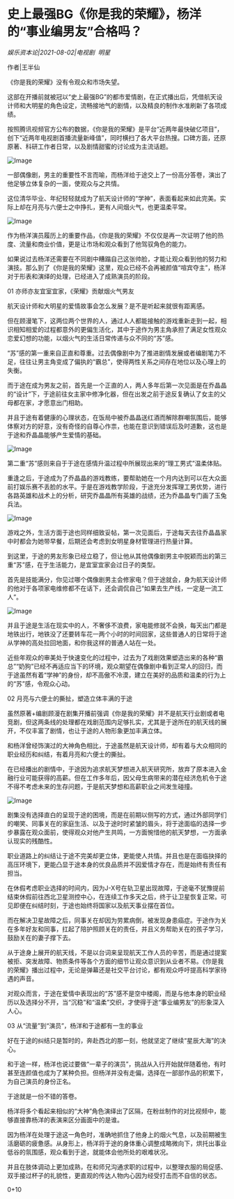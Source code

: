 # 史上最强BG《你是我的荣耀》，杨洋的“事业编男友”合格吗？

*娱乐资本论|2021-08-02|电视剧 
                                                明星*

作者|王半仙

《你是我的荣耀》没有令观众和市场失望。

这部在开播前就被冠以“史上最强BG”的都市爱情剧，在正式播出后，凭借航天设计师和大明星的角色设定，流畅接地气的剧情，以及精良的制作水准刷新了各项成绩。

按照腾讯视频官方公布的数据，《你是我的荣耀》是平台“近两年最快破亿项目”，创下“近两年电视剧首播流量新峰值”，同时横扫了各大平台热搜。口碑方面，还原原著、科研工作者日常，以及剧情甜蜜的讨论成为主流话题。

![Image](https://mmbiz.qpic.cn/mmbiz_png/jNZszpkibXxicd68Hways3ib6WNsq8mtf9ZHk9QNDEiblOZYtpI1WWcgumPfv2zGaThicnowSzj20FCDNoKRn6E1clA/640?wx_fmt=png&tp=webp&wxfrom=5&wx_lazy=1&wx_co=1)

一部偶像剧，男主的重要性不言而喻，而杨洋给于途交上了一份高分答卷，演出了他足够立体复杂的一面，使观众与之共情。

这位清华毕业、年纪轻轻就成为了航天设计师的“学神”，表面看起来如此完美。实际上却在月亮与六便士之中挣扎，更有人间烟火气，也更温柔平常。

![Image](https://mmbiz.qpic.cn/mmbiz_png/jNZszpkibXxicd68Hways3ib6WNsq8mtf9ZcmovpkSmvD913qSdOg5bYcicibnrEwibF8icicwf8SFXmIA45ibaibZgvSUXw/640?wx_fmt=png&tp=webp&wxfrom=5&wx_lazy=1&wx_co=1)

作为杨洋演员履历上的重要作品，《你是我的荣耀》不仅仅是再一次证明了他的热度、流量和商业价值，更是让市场和观众看到了他驾驭角色的能力。

如果说过去杨洋还需要在不同剧中糟蹋自己这张帅脸，才能让观众看到他的努力和演技。那么到了《你是我的荣耀》这里，观众已经不会再被颜值“喧宾夺主”，杨洋对于形表和演绎的处理，已经进入了成熟演员的阶段。

01 亦师亦友宜室宜家，《荣耀》贡献烟火气男友

航天设计师和大明星的爱情故事会怎么发展？是不是听起来就很有距离感。

但在顾漫笔下，这两位两个世界的人，通过人人都能接触的游戏重新走到一起，相识相知相爱的过程都意外的更偏生活化，其中于途作为男主角承担了满足女性观众恋爱幻想的功能，以烟火气的生活日常传递与众不同的“苏”感。

“苏”感的第一重来自正直和尊重。过去偶像剧中为了推进剧情发展或者编剧笔力不足，往往让男主角变成了偏执的“霸总”，使得两性关系之间存在地位以及心理上的失衡。

而于途在成为男友之前，首先是一个正直的人，两人多年后第一次见面是在乔晶晶的“设计”下，于途前往女主家中修净化器，但在出发之前于途反复确认了女主的父母都在家，才愿意出门相助。

并且于途有着健康的心理状态，在饭局中被乔晶晶送红酒而解除群嘲氛围后，能够体察对方的好意，没有奇怪的自尊心作祟，也能在意识到错误后及时道歉，这也是于途和乔晶晶能够产生爱情的基础。

![Image](https://mmbiz.qpic.cn/mmbiz_png/jNZszpkibXxicd68Hways3ib6WNsq8mtf9Zp1aZrI1WCoHZTLPrTbMWPa9ibiaNMb0njGNiaiaTmRS3Xtm7CH7ekw4o7A/640?wx_fmt=png&tp=webp&wxfrom=5&wx_lazy=1&wx_co=1)

第二重“苏”感则来自于于途在感情升温过程中所展现出来的“理工男式”温柔体贴。

重逢之后，于途成为了乔晶晶的游戏教练，要帮助她在一个月内达到可以在大众面前打娱乐赛不丢脸的水平。于是在游戏教学阶段，于途充分发挥理工男优势，进行各路英雄和战术上的分析，研究乔晶晶所有英雄的战绩，还为乔晶晶专门画了玉兔兵法。

![Image](https://mmbiz.qpic.cn/mmbiz_png/jNZszpkibXxicd68Hways3ib6WNsq8mtf9ZJ3jUeo5ibRaNUzS5JZsry0dlmBmicibsicrru51ibSnOtbhR7NNtlfNYkLg/640?wx_fmt=png&tp=webp&wxfrom=5&wx_lazy=1&wx_co=1)

游戏之外，生活方面于途也同样细致妥帖，第一次见面后，于途每天去往乔晶晶家中时都会为她带早餐，后期还会考虑到女明星身材管理进行热量计算。

到这里，于途的男友形象已经立稳了，但让他从其他偶像剧男主中脱颖而出的第三重“苏”感，在于生活能力，是宜室宜家会过日子的类型。

首先是技能满分，你见过哪个偶像剧男主会修家电？但于途就会，身为航天设计师的他对于各项家电维修都不在话下，还会调侃自己“如果去生产线，一定是一流工人”。

![Image](https://mmbiz.qpic.cn/mmbiz_png/jNZszpkibXxicd68Hways3ib6WNsq8mtf9ZUQ4V4AudurXeaZ6icZgwibyGJn9nKc1eoR4YDOG25qoYz3zR7PLB8vkw/640?wx_fmt=png&tp=webp&wxfrom=5&wx_lazy=1&wx_co=1)

并且于途是生活在现实中的人，不奢侈不浪费，家电能修就不会换，每天出门都是地铁出行，地铁没了还要转车花一两个小时的时间回家，这些普通人的日常将于途从学神的高处拉回地面，和你我这样的普通人站在一处。

近些年观众的审美处于快速变化的过程中，过去为了戏剧效果塑造出来的各种“霸总”“奶狗”已经不再适应当下的环境，观众期望在偶像剧中看到正常人的回归，而于途虽然有着“学神”的身份，却不高傲不冷漠，建立在美好的品质和温柔的行为上的“苏”感，令观众心动。

02 月亮与六便士的撕扯，塑造立体丰满的于途

虽然原著+编剧顾漫在剧集开播前强调《你是我的荣耀》并不是航天行业剧或者电竞剧，但这两条线的处理都在戏剧范围内足够扎实，尤其是于途所在的航天线的展开，不仅丰富了剧情，也让于途的人物形象更加丰满立体。

和杨洋曾经饰演过的大神角色相比，于途虽然是航天设计师，却有着与大众相同的职业经历和纠结，有着月亮和六便士的撕扯。

在已经播出的剧情中，于途因为追求航天梦想进入航天研究所，放弃了原本进入金融行业可能获得的高薪。但在工作多年后，因父母生病带来的潜在经济危机令于途不得不考虑未来的生存问题，于是航天梦想和高薪职业之间发生碰撞。

![Image](https://mmbiz.qpic.cn/mmbiz_gif/jNZszpkibXxicd68Hways3ib6WNsq8mtf9ZmMvUmcyWPiaXkNAnicBahfYicdFI00Dwmb41xzH25VJfOQQG3gTR6SJcQ/640?wx_fmt=gif&tp=webp&wxfrom=5&wx_lazy=1)

剧集没有选择直白的呈现于途的困境，而是在前期以侧写的方式，通过外部同学们的嘲笑、同事关在的家庭生活、以及于途时时紧皱的眉头，将于途面临的选择一步步暴露在观众面前，使得观众对他产生共鸣，一方面惋惜他的航天梦想，一方面承认现实的残酷性。

职业道路上的纠结让于途不完美却更立体，更能使人共情。并且也是在面临抉择的高压环境下，更能凸显于途本身的优良品质并不因爱情才存在，而是始终有责任有担当。

在休假考虑职业选择的时间内，因为J-X号在轨卫星出现故障，于途毫不犹豫提前结束休假前往西北卫星测控中心，在连续工作多天之后，终于让卫星恢复正常。可见即便在纠结时刻，于途也始终将国家以及航天事业摆在首位。

而在解决卫星故障之后，同事关在却因为劳累病倒，被发现身患癌症。于途作为关在多年好友和同事，扛起了陪护照顾关在的责任，并且义务帮助关在的孩子学习，鼓励关在的妻子撑下去。

从于途身上展开的航天线，不是以台词来呈现航天工作人员的辛苦，而是通过提案被拒、突发故障、物质条件等各个方面的细节让观众意识到从业者不易。《你是我的荣耀》播出过程中，无论是弹幕还是社交平台讨论，都有观众呼吁提高科学家待遇的声音。

对观众而言，于途在爱情中表现出的“苏”感不是空中楼阁，而是与他本身的职业经历以及选择分不开，当“沉稳”和“温柔”交织，才使得于途“事业编男友”的形象深入人心。

03 从“流量”到“演员”，杨洋和于途都有一生的事业

好在于途的纠结只是暂时的，奔赴西北的那一刻，他就坚定了继续“星辰大海”的决心。

和于途一样，杨洋也说过要做“一辈子的演员”，挑战从入行开始就伴随着他，有时甚至连颜值也成为了某种负担。但杨洋并没有走偏，选择在一部部作品的积累下，为自己演员的身份正名。

于途就是一份不错的答卷。

杨洋将多个看起来相似的“大神”角色演绎出了区隔，在粉丝制作的对比视频中，能够直接靠杨洋的表演来区分画面中的是谁。

因为杨洋在处理于途这一角色时，准确地抓住了他身上的烟火气息，以及前期被生活磨砺的疲惫感。从身形上，杨洋将于途的身体重心调整成略微向下，烘托出事业低谷的氛围感，观众看到于途，就能体会他所处的艰难状况。

并且在肢体调动上更加成熟，在和师兄沟通求职的过程中，以整理衣服的局促感、双手接过杯子的礼貌性，更直观的传达人物内心因为经受打击而不自信的状态。

0+10

